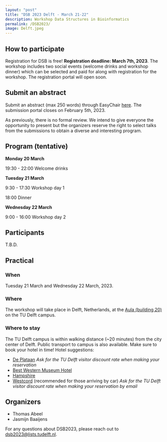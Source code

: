 ```yaml
---
layout: "post"
title: "DSB 2023 Delft - March 21-22"
description: Workshop Data Structures in Bioinformatics
permalink: /DSB2023/
image: Delft.jpeg
---
```

## How to participate

Registration for DSB is free! **Registration deadline: March 7th, 2023**. The workshop includes two social events (welcome drinks and workshop dinner) which can be selected and paid for along with registration for the workshop. The registration portal will open soon.

## Submit an abstract

Submit an abstract (max 250 words) through EasyChair [here](https://easychair.org/conferences/?conf=dsb2023). The submission portal closes on February 5th, 2023.

As previously, there is no formal review. We intend to give everyone the opportunity to present but the organizers reserve the right to select talks from the submissions to obtain a diverse and interesting program.

## Program (tentative)

**Monday 20 March**

19:30 - 22:00 Welcome drinks

**Tuesday 21 March**

9:30 - 17:30 Workshop day 1

18:00 Dinner

**Wednesday 22 March**

9:00 - 16:00 Workshop day 2

## Participants

T.B.D.

## Practical

### When

Tuesday 21 March and Wednesday 22 March, 2023.

### Where

The workshop will take place in Delft, Netherlands, at the [Aula (building 20)](https://iamap.tudelft.nl/poi/gebouw-20/) on the TU Delft campus.

### Where to stay

The TU Delft campus is within walking distance (~20 minutes) from the city center of Delft. Public transport to campus is also available. Make sure to book your hotel in time! Hotel suggestions:

* [De Plataan](https://www.hoteldeplataan.nl/) *Ask for the TU Delft visitor discount rate when making your reservation*
* [Best Western Museum Hotel]([https://www.bestwestern.nl/booking-path/hotel-details/best-western-museumhotels-delft-delft-92579) 
* [Hampshire](https://www.hampshire-hotels.com/hotels/hampshire-hotel-delft-centre)
* [Westcord](https://westcordhotels.nl/hotel/hotel-delft/) (recommended for those arriving by car) *Ask for the TU Delft visitor discount rate when making your reservation by email*

## Organizers

* Thomas Abeel
* Jasmijn Baaijens

For any questions about DSB2023, please reach out to [dsb2023@lists.tudelft.nl](mailto:dsb2023@lists.tudelft.nl).
